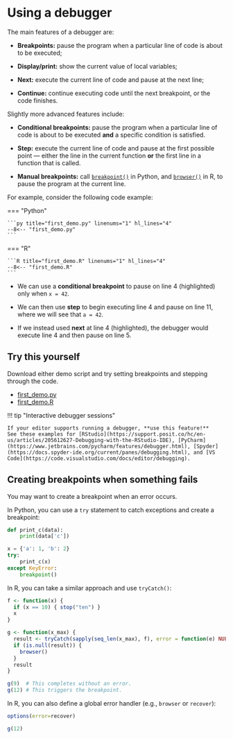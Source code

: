# Using a debugger

The main features of a debugger are:

- **Breakpoints:** pause the program when a particular line of code is about to be executed;

- **Display/print:** show the current value of local variables;

- **Next:** execute the current line of code and pause at the next line;

- **Continue:** continue executing code until the next breakpoint, or the code finishes.

Slightly more advanced features include:

- **Conditional breakpoints:** pause the program when a particular line of code is about to be executed **and** a specific condition is satisfied.

- **Step:** execute the current line of code and pause at the first possible point — either the line in the current function **or** the first line in a function that is called.

- **Manual breakpoints:** call [`breakpoint()`](https://docs.python.org/3/library/pdb.html) in Python, and [`browser()`](https://adv-r.hadley.nz/debugging.html#browser) in R, to pause the program at the current line.

For example, consider the following code example:

=== "Python"

    ```py title="first_demo.py" linenums="1" hl_lines="4"
    --8<-- "first_demo.py"
    ```

=== "R"

    ```R title="first_demo.R" linenums="1" hl_lines="4"
    --8<-- "first_demo.R"
    ```

- We can use a **conditional breakpoint** to pause on line 4 (highlighted) only when `x = 42`.

- We can then use **step** to begin executing line 4 and pause on line 11, where we will see that `a = 42`.

- If we instead used **next** at line 4 (highlighted), the debugger would execute line 4 and then pause on line 5.

## Try this yourself

Download either demo script and try setting breakpoints and stepping through the code.

- [first_demo.py](first_demo.py)
- [first_demo.R](first_demo.R)

!!! tip "Interactive debugger sessions"

    If your editor supports running a debugger, **use this feature!**
    See these examples for [RStudio](https://support.posit.co/hc/en-us/articles/205612627-Debugging-with-the-RStudio-IDE), [PyCharm](https://www.jetbrains.com/pycharm/features/debugger.html), [Spyder](https://docs.spyder-ide.org/current/panes/debugging.html), and [VS Code](https://code.visualstudio.com/docs/editor/debugging).

## Creating breakpoints when something fails

You may want to create a breakpoint when an error occurs.

In Python, you can use a `try` statement to catch exceptions and create a breakpoint:

```py linenums="1" hl_lines="8"
def print_c(data):
    print(data['c'])

x = {'a': 1, 'b': 2}
try:
    print_c(x)
except KeyError:
    breakpoint()
```

In R, you can take a similar approach and use `tryCatch()`:

```R linenums="1" hl_lines="9"
f <- function(x) {
  if (x == 10) { stop("ten") }
  x
}

g <- function(x_max) {
  result <- tryCatch(sapply(seq_len(x_max), f), error = function(e) NULL)
  if (is.null(result)) {
    browser()
  }
  result
}

g(9)  # This completes without an error.
g(12) # This triggers the breakpoint.
```

In R, you can also define a global error handler (e.g., `browser` or `recover`):

```R
options(error=recover)

g(12)
```

